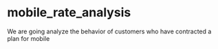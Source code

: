 # mobile_rate_analysis
We are going analyze the behavior of customers who have contracted a plan for mobile

